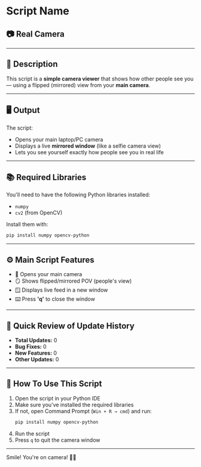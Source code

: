 # Script Name
## 📷 Real Camera

---

## 📄 Description
This script is a **simple camera viewer** that shows how other people see you — using a flipped (mirrored) view from your **main camera**.

---

## 🖥️ Output
The script:
- Opens your main laptop/PC camera
- Displays a live **mirrored window** (like a selfie camera view)
- Lets you see yourself exactly how people see you in real life

---

## 📚 Required Libraries
You'll need to have the following Python libraries installed:
- `numpy`
- `cv2` (from OpenCV)

Install them with:
```bash
pip install numpy opencv-python
```

---

## ⚙️ Main Script Features
- 📸 Opens your main camera
- 🪞 Shows flipped/mirrored POV (people's view)
- 🪟 Displays live feed in a new window
- ⌨️ Press **'q'** to close the window

---

## 📝 Quick Review of Update History
- **Total Updates:** 0  
- **Bug Fixes:** 0  
- **New Features:** 0  
- **Other Updates:** 0  

---

## 🚀 How To Use This Script
1. Open the script in your Python IDE
2. Make sure you’ve installed the required libraries
3. If not, open Command Prompt (`Win + R → cmd`) and run:
   ```bash
   pip install numpy opencv-python
   ```
4. Run the script
5. Press `q` to quit the camera window

---

Smile! You're on camera! 🎥😄
